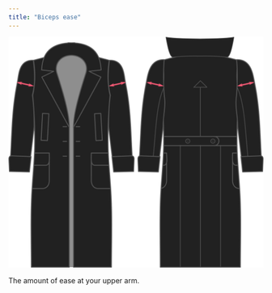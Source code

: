 ```yaml
---
title: "Biceps ease"
---
```


![Biceps ease](./bicepsease.svg)

The amount of ease at your upper arm.




